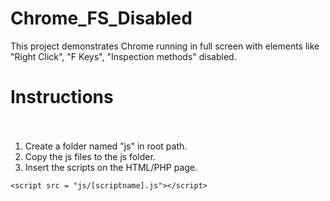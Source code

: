 # Chrome_FS_Disabled
This project demonstrates Chrome running in full screen with elements like "Right Click", "F Keys", "Inspection methods" disabled.


# Instructions<br><br>

1. Create a folder named "js" in root path.
2. Copy the js files to the js folder.
3. Insert the scripts on the HTML/PHP page.


` <script src = "js/[scriptname].js"></script> ` 

